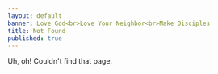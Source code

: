 ```yaml
---
layout: default
banner: Love God<br>Love Your Neighbor<br>Make Disciples
title: Not Found
published: true
---
```


Uh, oh! Couldn't find that page.
